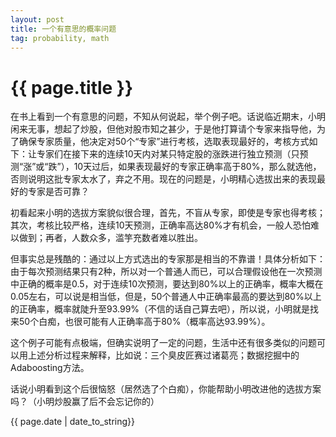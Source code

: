 ```yaml
---
layout: post
title: 一个有意思的概率问题
tag: probability, math
---
```


# {{ page.title }}



在书上看到一个有意思的问题，不知从何说起，举个例子吧。话说临近期末，小明闲来无事，想起了炒股，但他对股市知之甚少，于是他打算请个专家来指导他，为了确保专家质量，他决定对50个“专家”进行考核，选取表现最好的，考核方式如下：让专家们在接下来的连续10天内对某只特定股的涨跌进行独立预测（只预测“涨”或“跌”），10天过后，如果表现最好的专家正确率高于80%，那么就选他，否则说明这批专家太水了，弃之不用。现在的问题是，小明精心选拔出来的表现最好的专家是否可靠？

初看起来小明的选拔方案貌似很合理，首先，不盲从专家，即使是专家也得考核；其次，考核比较严格，连续10天预测，正确率高达80%才有机会，一般人恐怕难以做到；再者，人数众多，滥竽充数者难以胜出。

但事实总是残酷的：通过以上方式选出的专家那是相当的不靠谱！具体分析如下：由于每次预测结果只有2种，所以对一个普通人而已，可以合理假设他在一次预测中正确的概率是0.5，对于连续10次预测，要达到80%以上的正确率，概率大概在0.05左右，可以说是相当低，但是，50个普通人中正确率最高的要达到80%以上的正确率，概率就陡升至93.99%（不信的话自己算去吧），所以说，小明就是找来50个白痴，也很可能有人正确率高于80%（概率高达93.99%）。

这个例子可能有点极端，但确实说明了一定的问题，生活中还有很多类似的问题可以用上述分析过程来解释，比如说：三个臭皮匠赛过诸葛亮；数据挖掘中的Adaboosting方法。

话说小明看到这个后很恼怒（居然选了个白痴），你能帮助小明改进他的选拔方案吗？（小明炒股赢了后不会忘记你的）


{{ page.date | date_to_string}}


